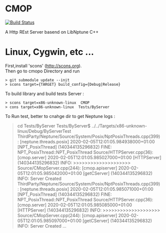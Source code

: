 
# CMOP 

[![Build Status](https://travis-ci.org/medazzo/cmop.svg?branch=master)](https://travis-ci.org/medazzo/cmop)

A Http REst Server basend on LibNptune C++

# Linux, Cygwin, etc ...
First,install 'scons' (http://scons.org). </br>
Then  go to cmopo Directory and run
```
> git submodule update --init
> scons target={TARGET} build_config={Debug|Release}
```

To build library and build tests Server :

```
> scons target=x86-unknown-linux  CMOP
> cons target=x86-unknown-linux  Tests/ByServer
```

To Run test, better to cnahge dir to get Neptune logs :
> cd Tests/ByServer
> Tests/ByServer$ ../../Targets/x86-unknown-linux/Debug/ByServerTest 
ThirdParty/Neptune/Source/System/Posix/NptPosixThreads.cpp(399): [neptune.threads.posix] 2020-02-05T12:01:05.984938000+01:00 [NPT_PosixThread] (140344135296832) FINE: NPT_PosixThread::NPT_PosixThread
Source/HTTPServer.cpp(36): [cmop.server] 2020-02-05T12:01:05.985027000+01:00 [HTTPServer] (140344135296832) INFO: >>>>>>>>>>>>>>>>>>>>
Source/CMopServer.cpp(244): [cmop.apiserver] 2020-02-05T12:01:05.985042000+01:00 [getCServer] (140344135296832) INFO: Server Created 
ThirdParty/Neptune/Source/System/Posix/NptPosixThreads.cpp(399): [neptune.threads.posix] 2020-02-05T12:01:05.985071000+01:00 [NPT_PosixThread] (140344135296832) FINE: NPT_PosixThread::NPT_PosixThread
Source/HTTPServer.cpp(36): [cmop.server] 2020-02-05T12:01:05.985085000+01:00 [HTTPServer] (140344135296832) INFO: >>>>>>>>>>>>>>>>>>>>
Source/CMopServer.cpp(244): [cmop.apiserver] 2020-02-05T12:01:05.985097000+01:00 [getCServer] (140344135296832) INFO: Server Created 
...
```


